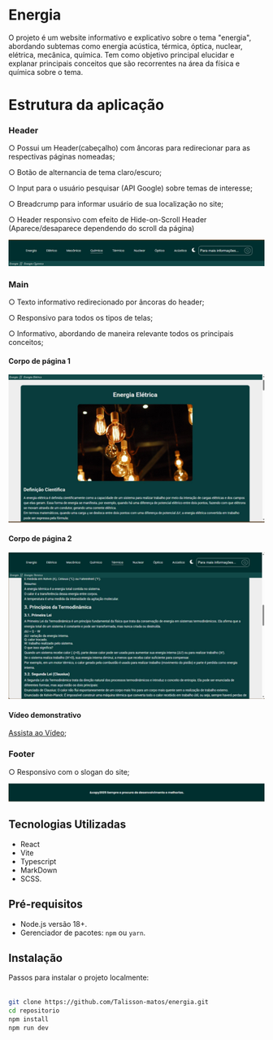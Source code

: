 # Energia
 O projeto é um website informativo e explicativo sobre o tema "energia", abordando subtemas como energia acústica, térmica, óptica, nuclear, elétrica, mecânica, química. Tem como objetivo principal elucidar e explanar principais conceitos que são recorrentes na área da física e química sobre o tema.

# Estrutura da aplicação

### Header

○ Possui um Header(cabeçalho) com âncoras para redirecionar para as respectivas páginas nomeadas;

○ Botão de alternancia de tema claro/escuro;

○ Input para o usuário pesquisar (API Google) sobre temas de interesse;

○ Breadcrump para informar usuário de sua localização no site;

○ Header responsivo com efeito de Hide-on-Scroll Header (Aparece/desaparece dependendo do scroll da página)

![Layout do Header](public/header.jpg)

### Main

○ Texto informativo redirecionado por âncoras do header;

○ Responsivo para todos os tipos de telas;

○ Informativo, abordando de maneira relevante todos os principais conceitos;

#### Corpo de página 1

![Layout do Main](public/main1.jpg)

#### Corpo de página 2

![Layout do Main](public/main2.jpg)

#### Vídeo demonstrativo

[Assista ao Vídeo](public/website_energia.mp4);

### Footer

○ Responsivo com o slogan do site;

![Layout do Footer](public/footer.jpg)


## Tecnologias Utilizadas

- React
- Vite
- Typescript
- MarkDown
- SCSS.

## Pré-requisitos

- Node.js versão 18+.
- Gerenciador de pacotes: `npm` ou `yarn`.

## Instalação

Passos para instalar o projeto localmente:

```bash

git clone https://github.com/Talisson-matos/energia.git
cd repositorio
npm install
npm run dev
